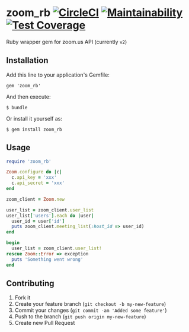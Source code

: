 # zoom_rb [![CircleCI](https://circleci.com/gh/hintmedia/zoom_rb.svg?style=svg)](https://circleci.com/gh/hintmedia/zoom_rb) [![Maintainability](https://api.codeclimate.com/v1/badges/f41fdd0c73fd39c6732a/maintainability)](https://codeclimate.com/github/hintmedia/zoom_rb/maintainability) [![Test Coverage](https://api.codeclimate.com/v1/badges/f41fdd0c73fd39c6732a/test_coverage)](https://codeclimate.com/github/hintmedia/zoom_rb/test_coverage)

Ruby wrapper gem for zoom.us API (currently `v2`)

## Installation

Add this line to your application's Gemfile:

    gem 'zoom_rb'

And then execute:

    $ bundle

Or install it yourself as:

    $ gem install zoom_rb

## Usage

```ruby
require 'zoom_rb'

Zoom.configure do |c|
  c.api_key = 'xxx'
  c.api_secret = 'xxx'
end

zoom_client = Zoom.new

user_list = zoom_client.user_list
user_list['users'].each do |user|
  user_id = user['id']
  puts zoom_client.meeting_list(:host_id => user_id)
end

begin
  user_list = zoom_client.user_list!
rescue Zoom::Error => exception
  puts 'Something went wrong'
end
```


## Contributing

1. Fork it
2. Create your feature branch (`git checkout -b my-new-feature`)
3. Commit your changes (`git commit -am 'Added some feature'`)
4. Push to the branch (`git push origin my-new-feature`)
5. Create new Pull Request
